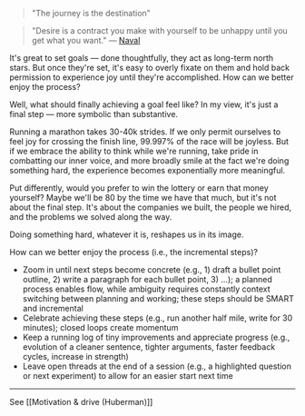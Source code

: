 >"The journey is the destination"

>"Desire is a contract you make with yourself to be unhappy until you get what you want." 
>— [Naval](https://www.navalmanack.com/almanack-of-naval-ravikant/every-desire-is-a-chosen-unhappiness)

It's great to set goals — done thoughtfully, they act as long-term north stars. But once they're set, it's easy to overly fixate on them and hold back permission to experience joy until they're accomplished. How can we better enjoy the process? 

Well, what should finally achieving a goal feel like? In my view, it's just a final step — more symbolic than substantive.

Running a marathon takes 30-40k strides. If we only permit ourselves to feel joy for crossing the finish line, 99.997% of the race will be joyless. But if we embrace the ability to think while we're running, take pride in combatting our inner voice, and more broadly smile at the fact we're doing something hard, the experience becomes exponentially more meaningful.

Put differently, would you prefer to win the lottery or earn that money yourself? Maybe we'll be 80 by the time we have that much, but it's not about the final step. It's about the companies we built, the people we hired, and the problems we solved along the way. 

Doing something hard, whatever it is, reshapes us in its image. 

How can we better enjoy the process (i.e., the incremental steps)?
- Zoom in until next steps become concrete (e.g., 1) draft a bullet point outline, 2) write a paragraph for each bullet point, 3) ...); a planned process enables flow, while ambiguity requires constantly context switching between planning and working; these steps should be SMART and incremental
- Celebrate achieving these steps (e.g., run another half mile, write for 30 minutes); closed loops create momentum 
- Keep a running log of tiny improvements and appreciate progress (e.g., evolution of a cleaner sentence, tighter arguments, faster feedback cycles, increase in strength)
- Leave open threads at the end of a session (e.g., a highlighted question or next experiment) to allow for an easier start next time

---
See [[Motivation & drive (Huberman)]]